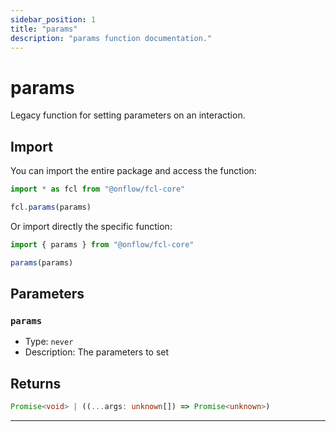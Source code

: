 ```yaml
---
sidebar_position: 1
title: "params"
description: "params function documentation."
---
```


<!-- THIS DOCUMENT IS AUTO-GENERATED FROM [onflow/fcl-core/../sdk/src/sdk.ts](https://github.com/onflow/fcl-js/tree/master/packages/fcl-core/../sdk/src/sdk.ts). DO NOT EDIT MANUALLY -->

# params

Legacy function for setting parameters on an interaction.

## Import

You can import the entire package and access the function:

```typescript
import * as fcl from "@onflow/fcl-core"

fcl.params(params)
```

Or import directly the specific function:

```typescript
import { params } from "@onflow/fcl-core"

params(params)
```


## Parameters

### `params` 


- Type: `never`
- Description: The parameters to set


## Returns

```typescript
Promise<void> | ((...args: unknown[]) => Promise<unknown>)
```


---
